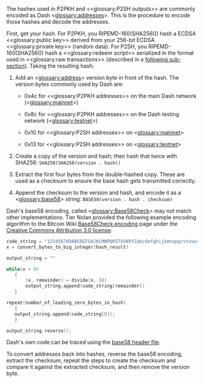The hashes used in P2PKH and <<glossary:P2SH outputs>> are commonly encoded as Dash <<glossary:addresses>>.  This is the procedure to encode those hashes and decode the addresses.

First, get your hash.  For P2PKH, you RIPEMD-160(SHA256()) hash a ECDSA <<glossary:public key>> derived from your 256-bit ECDSA <<glossary:private key>> (random data). For P2SH, you RIPEMD-160(SHA256()) hash a <<glossary:redeem script>> serialized in the format used in <<glossary:raw transactions>> (described in a [following sub-section](core-ref-transactions-raw-transaction-format)).  Taking the resulting hash:

1. Add an <<glossary:address>> version byte in front of the hash.  The version bytes commonly used by Dash are:

    * 0x4c for <<glossary:P2PKH addresses>> on the main Dash network (<<glossary:mainnet>>)

    * 0x8c for <<glossary:P2PKH addresses>> on the Dash testing network (<<glossary:testnet>>)

    * 0x10 for <<glossary:P2SH addresses>> on <<glossary:mainnet>>

    * 0x13 for <<glossary:P2SH addresses>> on <<glossary:testnet>>

2. Create a copy of the version and hash; then hash that twice with SHA256: `SHA256(SHA256(version . hash))`

3. Extract the first four bytes from the double-hashed copy. These are used as a checksum to ensure the base hash gets transmitted correctly.

4. Append the checksum to the version and hash, and encode it as a <<glossary:base58>> string: `BASE58(version . hash . checksum)`

Dash's base58 encoding, called <<glossary:Base58Check>> may not match other implementations. Tier Nolan provided the following example encoding algorithm to the Bitcoin Wiki [Base58Check encoding](https://en.bitcoin.it/wiki/Base58Check_encoding) page under the [Creative Commons Attribution 3.0 license](https://creativecommons.org/licenses/by/3.0/):

``` c
code_string = "123456789ABCDEFGHJKLMNPQRSTUVWXYZabcdefghijkmnopqrstuvwxyz"
x = convert_bytes_to_big_integer(hash_result)

output_string = ""

while(x > 0)
   {
       (x, remainder) = divide(x, 58)
       output_string.append(code_string[remainder])
   }

repeat(number_of_leading_zero_bytes_in_hash)
   {
   output_string.append(code_string[0]);
   }

output_string.reverse();
```

Dash's own code can be traced using the [base58 header file](https://github.com/dashpay/dash/blob/master/src/base58.h).

To convert addresses back into hashes, reverse the base58 encoding, extract the checksum, repeat the steps to create the checksum and compare it against the extracted checksum, and then remove the version byte.